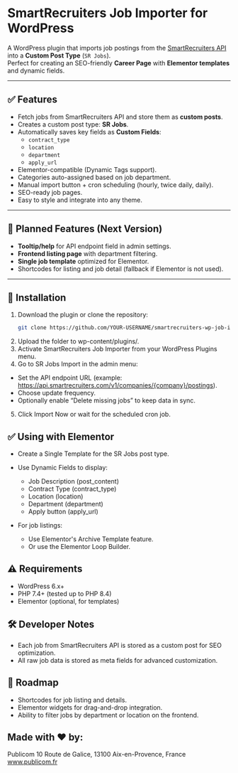 # SmartRecruiters Job Importer for WordPress

A WordPress plugin that imports job postings from the [SmartRecruiters API](https://developers.smartrecruiters.com/docs/endpoints) into a **Custom Post Type** (`SR Jobs`).  
Perfect for creating an SEO-friendly **Career Page** with **Elementor templates** and dynamic fields.

---

## ✅ Features

- Fetch jobs from SmartRecruiters API and store them as **custom posts**.
- Creates a custom post type: **SR Jobs**.
- Automatically saves key fields as **Custom Fields**:
  - `contract_type`
  - `location`
  - `department`
  - `apply_url`
- Elementor-compatible (Dynamic Tags support).
- Categories auto-assigned based on job department.
- Manual import button + cron scheduling (hourly, twice daily, daily).
- SEO-ready job pages.
- Easy to style and integrate into any theme.

---

## 🔧 Planned Features (Next Version)
- **Tooltip/help** for API endpoint field in admin settings.
- **Frontend listing page** with department filtering.
- **Single job template** optimized for Elementor.
- Shortcodes for listing and job detail (fallback if Elementor is not used).

---

## 🚀 Installation

1. Download the plugin or clone the repository:
   ```bash
   git clone https://github.com/YOUR-USERNAME/smartrecruiters-wp-job-importer.git
2. Upload the folder to wp-content/plugins/.
3. Activate SmartRecruiters Job Importer from your WordPress Plugins menu.
4. Go to SR Jobs Import in the admin menu:
  - Set the API endpoint URL (example: https://api.smartrecruiters.com/v1/companies/{company}/postings).
  - Choose update frequency.
  - Optionally enable “Delete missing jobs” to keep data in sync.
5. Click Import Now or wait for the scheduled cron job.

## ✅ Using with Elementor
- Create a Single Template for the SR Jobs post type.
- Use Dynamic Fields to display:
  - Job Description (post_content)
  - Contract Type (contract_type)
  - Location (location)
  - Department (department)
  - Apply button (apply_url)

- For job listings:
  - Use Elementor's Archive Template feature.
  - Or use the Elementor Loop Builder.
 
## ⚠️ Requirements
- WordPress 6.x+
- PHP 7.4+ (tested up to PHP 8.4)
- Elementor (optional, for templates)

## 🛠 Developer Notes
- Each job from SmartRecruiters API is stored as a custom post for SEO optimization.
- All raw job data is stored as meta fields for advanced customization.

## 📌 Roadmap
- Shortcodes for job listing and details.
- Elementor widgets for drag-and-drop integration.
- Ability to filter jobs by department or location on the frontend.

## Made with ❤️ by:
Publicom
10 Route de Galice, 13100 Aix-en-Provence, France
www.publicom.fr
